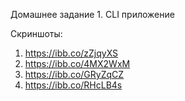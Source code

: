 Домашнее задание 1. CLI приложение

Скриншоты:

1. https://ibb.co/zZjqyXS
2. https://ibb.co/4MX2WxM
3. https://ibb.co/GRyZqCZ
4. https://ibb.co/RHcLB4s
